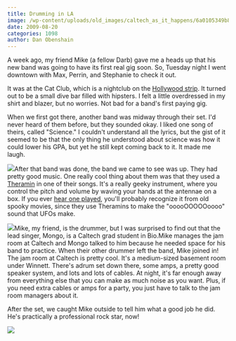 ```yaml
---
title: Drumming in LA
image: /wp-content/uploads/old_images/caltech_as_it_happens/6a0105349b8251970b0120a55e6720970c.jpg
date: 2009-08-20
categories: 1098
author: Dan Obenshain
---
```


A week ago, my friend Mike (a fellow Darb) gave me a heads up that his new band was going to have its first real gig soon. So, Tuesday night I went downtown with Max, Perrin, and Stephanie to check it out.

It was at the Cat Club, which is a nightclub on the [Hollywood strip](https://en.wikipedia.org/wiki/Sunset_Strip). It turned out to be a small dive bar filled with hipsters. I felt a little overdressed in my shirt and blazer, but no worries. Not bad for a band's first paying gig.

When we first got there, another band was midway through their set. I'd never heard of them before, but they sounded okay. I liked one song of theirs, called "Science." I couldn't understand all the lyrics, but the gist of it seemed to be that the only thing he understood about science was how it could lower his GPA, but yet he still kept coming back to it. It made me laugh.


![](/old_images/caltech_as_it_happens/6a0105349b8251970b0120a5078aba970b.jpg)After that band was done, the band we came to see was up. They had pretty good music. One really cool thing about them was that they used a [Theramin](https://en.wikipedia.org/wiki/Theremin) in one of their songs. It's a really geeky instrument, where you control the pitch and volume by waving your hands at the antennae on a box. If you ever [hear one played](https://www.youtube.com/watch?v=AjUhWY3FbDk), you'll probably recognize it from old spooky movies, since they use Theramins to make the "ooooOOOOOoooo" sound that UFOs make.


![](/old_images/caltech_as_it_happens/6a0105349b8251970b0120a55ea117970c.jpg)Mike, my friend, is the drummer, but I was surprised to find out that the lead singer, Mongo, is a Caltech grad student in Bio.Mike manages the jam room at Caltech and Mongo talked to him because he needed space for his band to practice. When their other drummer left the band, Mike joined in!
The jam room at Caltech is pretty cool. It's a medium-sized basement room under Winnett. There's adrum set down there, some amps, a pretty good speaker system, and lots and lots of cables. At night, it's far enough away from everything else that you can make as much noise as you want. Plus, if you need extra cables or amps for a party, you just have to talk to the jam room managers about it.

After the set, we caught Mike outside to tell him what a good job he did. He's practically a professional rock star, now!

![](/old_images/caltech_as_it_happens/6a0105349b8251970b0120a5079d35970b.jpg)
